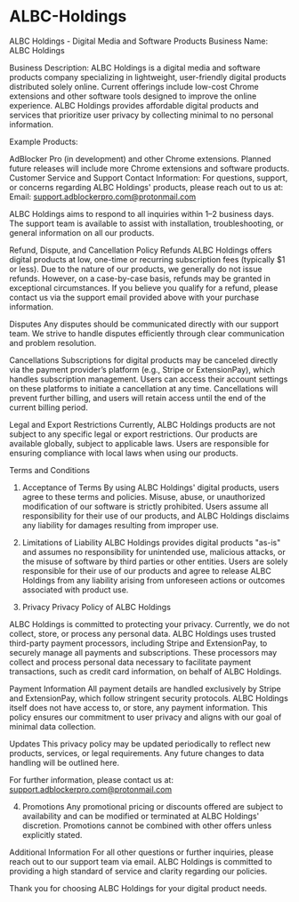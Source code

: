 # ALBC-Holdings

ALBC Holdings - Digital Media and Software Products
Business Name:
ALBC Holdings

Business Description:
ALBC Holdings is a digital media and software products company specializing in lightweight, user-friendly digital products distributed solely online. Current offerings include low-cost Chrome extensions and other software tools designed to improve the online experience. ALBC Holdings provides affordable digital products and services that prioritize user privacy by collecting minimal to no personal information.

Example Products:

AdBlocker Pro (in development) and other Chrome extensions.
Planned future releases will include more Chrome extensions and software products.
Customer Service and Support
Contact Information:
For questions, support, or concerns regarding ALBC Holdings' products, please reach out to us at:
Email: support.adblockerpro.com@protonmail.com

ALBC Holdings aims to respond to all inquiries within 1–2 business days. The support team is available to assist with installation, troubleshooting, or general information on all our products.

Refund, Dispute, and Cancellation Policy
Refunds
ALBC Holdings offers digital products at low, one-time or recurring subscription fees (typically $1 or less). Due to the nature of our products, we generally do not issue refunds. However, on a case-by-case basis, refunds may be granted in exceptional circumstances. If you believe you qualify for a refund, please contact us via the support email provided above with your purchase information.

Disputes
Any disputes should be communicated directly with our support team. We strive to handle disputes efficiently through clear communication and problem resolution.

Cancellations
Subscriptions for digital products may be canceled directly via the payment provider’s platform (e.g., Stripe or ExtensionPay), which handles subscription management. Users can access their account settings on these platforms to initiate a cancellation at any time. Cancellations will prevent further billing, and users will retain access until the end of the current billing period.

Legal and Export Restrictions
Currently, ALBC Holdings products are not subject to any specific legal or export restrictions. Our products are available globally, subject to applicable laws. Users are responsible for ensuring compliance with local laws when using our products.

Terms and Conditions
1. Acceptance of Terms
By using ALBC Holdings' digital products, users agree to these terms and policies. Misuse, abuse, or unauthorized modification of our software is strictly prohibited. Users assume all responsibility for their use of our products, and ALBC Holdings disclaims any liability for damages resulting from improper use.

2. Limitations of Liability
ALBC Holdings provides digital products "as-is" and assumes no responsibility for unintended use, malicious attacks, or the misuse of software by third parties or other entities. Users are solely responsible for their use of our products and agree to release ALBC Holdings from any liability arising from unforeseen actions or outcomes associated with product use.

3. Privacy
Privacy Policy of ALBC Holdings

ALBC Holdings is committed to protecting your privacy. Currently, we do not collect, store, or process any personal data. ALBC Holdings uses trusted third-party payment processors, including Stripe and ExtensionPay, to securely manage all payments and subscriptions. These processors may collect and process personal data necessary to facilitate payment transactions, such as credit card information, on behalf of ALBC Holdings.

Payment Information
All payment details are handled exclusively by Stripe and ExtensionPay, which follow stringent security protocols. ALBC Holdings itself does not have access to, or store, any payment information. This policy ensures our commitment to user privacy and aligns with our goal of minimal data collection.

Updates
This privacy policy may be updated periodically to reflect new products, services, or legal requirements. Any future changes to data handling will be outlined here.

For further information, please contact us at: support.adblockerpro.com@protonmail.com

4. Promotions
Any promotional pricing or discounts offered are subject to availability and can be modified or terminated at ALBC Holdings' discretion. Promotions cannot be combined with other offers unless explicitly stated.

Additional Information
For all other questions or further inquiries, please reach out to our support team via email. ALBC Holdings is committed to providing a high standard of service and clarity regarding our policies.

Thank you for choosing ALBC Holdings for your digital product needs.
